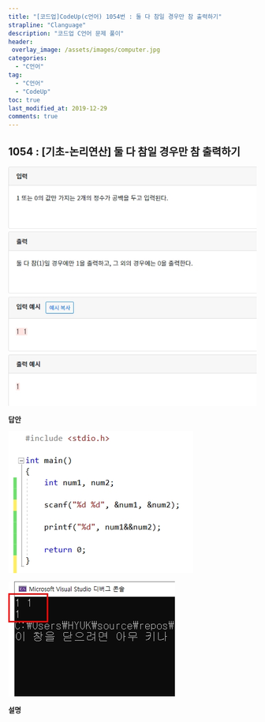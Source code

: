 ```yaml
---
title: "[코드업]CodeUp(c언어) 1054번 : 둘 다 참일 경우만 참 출력하기"
strapline: "Clanguage"
description: "코드업 C언어 문제 풀이"
header:
 overlay_image: /assets/images/computer.jpg
categories:
  - "C언어"
tag:
  - "C언어"
  - "CodeUp"
toc: true
last_modified_at: 2019-12-29
comments: true
---
```


## 1054 : [기초-논리연산] 둘 다 참일 경우만 참 출력하기

![c1054](/assets/images/c1054.jpg)

**답안**<br>

![c1054](/assets/images/c1054-2.jpg)

![c1054](/assets/images/c1054-1.jpg)

**설명**

